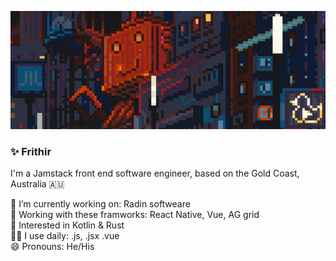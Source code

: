 ![alt text](https://github.com/Firthir/Firthir/blob/master/header.gif?raw=true) 

### ✨ Frithir

I'm a Jamstack front end software engineer, based on the Gold Coast, Australia 🇦🇺  

🔭 I’m currently working on: Radin softweare   
🌱 Working with these framworks: React Native, Vue, AG grid    
🧐 Interested in Kotlin & Rust  
👨‍💻 I use daily: .js, .jsx .vue  
😄 Pronouns: He/His  
